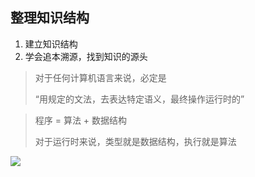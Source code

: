 ## 整理知识结构

1. 建立知识结构
2. 学会追本溯源，找到知识的源头



> 对于任何计算机语言来说，必定是
>
> “用规定的文法，去表达特定语义，最终操作运行时的”



> 程序 = 算法 + 数据结构
>
> 对于运行时来说，类型就是数据结构，执行就是算法



![](https://static001.geekbang.org/resource/image/d1/a8/d1cb4040d91207075e0591abffe1b9a8.jpg)